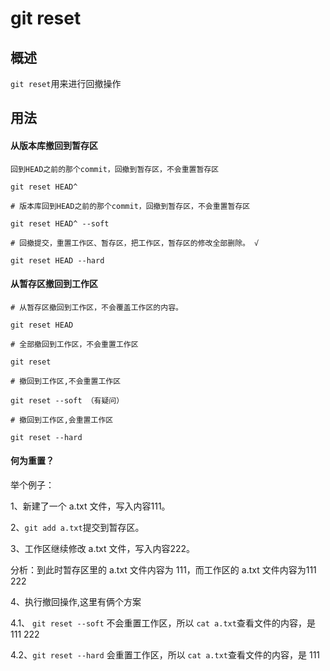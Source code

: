 # git reset
## 概述
`git reset`用来进行回撤操作
## 用法
#### 从版本库撤回到暂存区
```
回到HEAD之前的那个commit，回撤到暂存区，不会重置暂存区

git reset HEAD^
```
```
# 版本库回到HEAD之前的那个commit，回撤到暂存区，不会重置暂存区

git reset HEAD^ --soft
```
```
# 回撤提交，重置工作区、暂存区，把工作区，暂存区的修改全部删除。 √

git reset HEAD --hard
```
#### 从暂存区撤回到工作区

```
# 从暂存区撤回到工作区，不会覆盖工作区的内容。

git reset HEAD
```
```
# 全部撤回到工作区，不会重置工作区

git reset
```
```
# 撤回到工作区,不会重置工作区

git reset --soft （有疑问）
```
```
# 撤回到工作区,会重置工作区

git reset --hard
```
#### 何为重置？
举个例子：

1、新建了一个 a.txt 文件，写入内容111。

2、`git add a.txt`提交到暂存区。

3、工作区继续修改 a.txt 文件，写入内容222。

分析：到此时暂存区里的 a.txt 文件内容为 111，而工作区的 a.txt 文件内容为111 222

4、执行撤回操作,这里有俩个方案

4.1、 `git reset --soft` 不会重置工作区，所以 `cat a.txt`查看文件的内容，是 111 222

4.2、`git reset --hard` 会重置工作区，所以 `cat a.txt`查看文件的内容，是 111
